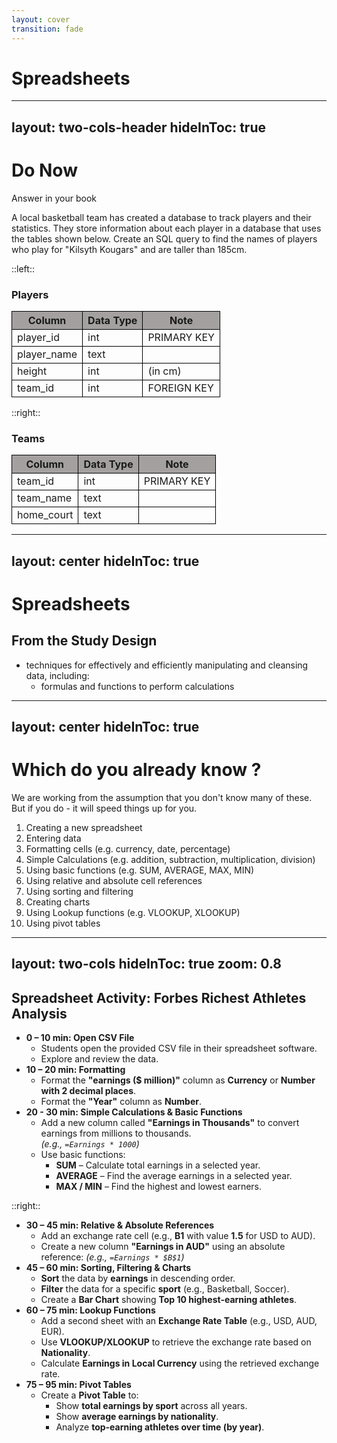 ```yaml
---
layout: cover
transition: fade
---
```


# Spreadsheets

---
layout: two-cols-header
hideInToc: true
---
# Do Now

Answer in your book

A local basketball team has created a database to track players and their statistics. They store information about each player in a database that uses the tables shown below. Create an SQL query to find the names of players who play for "Kilsyth Kougars" and are taller than 185cm.

::left::

### Players

| Column | Data Type | Note |
|-----------|-----|-------------|
| player_id | int | PRIMARY KEY |
| player_name | text|             |
| height    | int | (in cm)     |
| team_id   | int | FOREIGN KEY |

::right::

### Teams

| Column | Data Type | Note |
|---------|-----|-------------|
| team_id | int | PRIMARY KEY |
| team_name    | text|        |
| home_court   | text|        |

<style>
th {
  background-color:rgb(164, 160, 160);
  font-weight: bold;
  border: 1px solid black;
}

td {
  border-collapse: collapse;
  border: 1px solid black;
}

</style>
---
layout: center
hideInToc: true
---

# Spreadsheets

## From the Study Design

- techniques for effectively and efficiently manipulating and cleansing data, including:
    - formulas and functions to perform calculations

---
layout: center
hideInToc: true
---

# Which do you already know ?
We are working from the assumption that you don't know many of these. But if you do - it will speed things up for you.

1. Creating a new spreadsheet
2. Entering data
3. Formatting cells (e.g. currency, date, percentage)
4. Simple Calculations (e.g. addition, subtraction, multiplication, division)
5. Using basic functions (e.g. SUM, AVERAGE, MAX, MIN)
6. Using relative and absolute cell references
7. Using sorting and filtering
8. Creating charts
9. Using Lookup functions (e.g. VLOOKUP, XLOOKUP)
10. Using pivot tables

---
layout: two-cols
hideInToc: true
zoom: 0.8
---

## Spreadsheet Activity: Forbes Richest Athletes Analysis

- **0 – 10 min: Open CSV File**
  - Students open the provided CSV file in their spreadsheet software.
  - Explore and review the data.
- **10 – 20 min: Formatting**
  - Format the **"earnings ($ million)"** column as **Currency** or **Number with 2 decimal places**.
  - Format the **"Year"** column as **Number**.
- **20 - 30 min: Simple Calculations & Basic Functions**
  - Add a new column called **"Earnings in Thousands"** to convert earnings from millions to thousands.  
    *(e.g., `=Earnings * 1000`)*
  - Use basic functions:
    - **SUM** – Calculate total earnings in a selected year.
    - **AVERAGE** – Find the average earnings in a selected year.
    - **MAX / MIN** – Find the highest and lowest earners.

::right::
- **30 – 45 min: Relative & Absolute References**
  - Add an exchange rate cell (e.g., **B1** with value **1.5** for USD to AUD).
  - Create a new column **"Earnings in AUD"** using an absolute reference: *(e.g., `=Earnings * $B$1`)*
- **45 – 60 min: Sorting, Filtering & Charts**
  - **Sort** the data by **earnings** in descending order.
  - **Filter** the data for a specific **sport** (e.g., Basketball, Soccer).
  - Create a **Bar Chart** showing **Top 10 highest-earning athletes**.
- **60 – 75 min: Lookup Functions**
  - Add a second sheet with an **Exchange Rate Table** (e.g., USD, AUD, EUR).
  - Use **VLOOKUP/XLOOKUP** to retrieve the exchange rate based on **Nationality**.
  - Calculate **Earnings in Local Currency** using the retrieved exchange rate.
- **75 – 95 min: Pivot Tables**
  - Create a **Pivot Table** to:
    - Show **total earnings by sport** across all years.
    - Show **average earnings by nationality**.
    - Analyze **top-earning athletes over time (by year)**.


